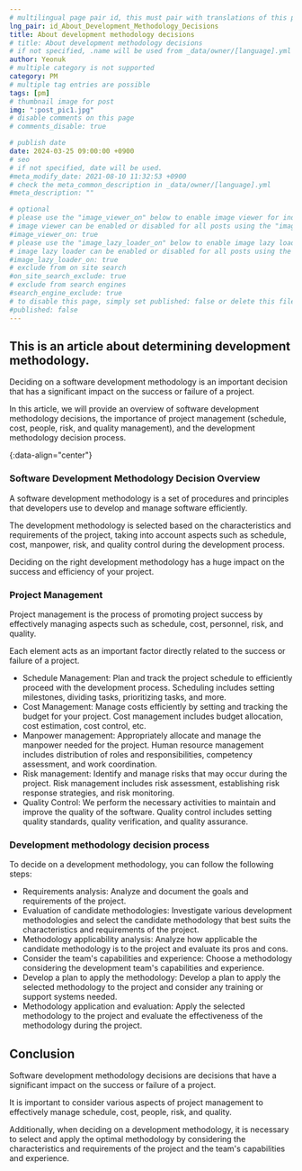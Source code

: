 ```yaml
---
# multilingual page pair id, this must pair with translations of this page. (This name must be unique)
lng_pair: id_About_Development_Methodology_Decisions
title: About development methodology decisions
# title: About development methodology decisions
# if not specified, .name will be used from _data/owner/[language].yml
author: Yeonuk
# multiple category is not supported
category: PM
# multiple tag entries are possible
tags: [pm]
# thumbnail image for post
img: ":post_pic1.jpg"
# disable comments on this page
# comments_disable: true

# publish date
date: 2024-03-25 09:00:00 +0900
# seo
# if not specified, date will be used.
#meta_modify_date: 2021-08-10 11:32:53 +0900
# check the meta_common_description in _data/owner/[language].yml
#meta_description: ""

# optional
# please use the "image_viewer_on" below to enable image viewer for individual pages or posts (_posts/ or [language]/_posts folders).
# image viewer can be enabled or disabled for all posts using the "image_viewer_posts: true" setting in _data/conf/main.yml.
#image_viewer_on: true
# please use the "image_lazy_loader_on" below to enable image lazy loader for individual pages or posts (_posts/ or [language]/_posts folders).
# image lazy loader can be enabled or disabled for all posts using the "image_lazy_loader_posts: true" setting in _data/conf/main.yml.
#image_lazy_loader_on: true
# exclude from on site search
#on_site_search_exclude: true
# exclude from search engines
#search_engine_exclude: true
# to disable this page, simply set published: false or delete this file
#published: false
---
```


<!-- outline-start -->

## This is an article about determining development methodology.

Deciding on a software development methodology is an important decision that has a significant impact on the success or failure of a project.

In this article, we will provide an overview of software development methodology decisions, the importance of project management (schedule, cost, people, risk, and quality management), and the development methodology decision process.

{:data-align="center"}

<!-- outline-end -->

### Software Development Methodology Decision Overview

A software development methodology is a set of procedures and principles that developers use to develop and manage software efficiently.

The development methodology is selected based on the characteristics and requirements of the project, taking into account aspects such as schedule, cost, manpower, risk, and quality control during the development process.

Deciding on the right development methodology has a huge impact on the success and efficiency of your project.

### Project Management

Project management is the process of promoting project success by effectively managing aspects such as schedule, cost, personnel, risk, and quality.

Each element acts as an important factor directly related to the success or failure of a project.

- Schedule Management: Plan and track the project schedule to efficiently proceed with the development process. Scheduling includes setting milestones, dividing tasks, prioritizing tasks, and more.
- Cost Management: Manage costs efficiently by setting and tracking the budget for your project. Cost management includes budget allocation, cost estimation, cost control, etc.
- Manpower management: Appropriately allocate and manage the manpower needed for the project. Human resource management includes distribution of roles and responsibilities, competency assessment, and work coordination.
- Risk management: Identify and manage risks that may occur during the project. Risk management includes risk assessment, establishing risk response strategies, and risk monitoring.
- Quality Control: We perform the necessary activities to maintain and improve the quality of the software. Quality control includes setting quality standards, quality verification, and quality assurance.

### Development methodology decision process

To decide on a development methodology, you can follow the following steps:

- Requirements analysis: Analyze and document the goals and requirements of the project.
- Evaluation of candidate methodologies: Investigate various development methodologies and select the candidate methodology that best suits the characteristics and requirements of the project.
- Methodology applicability analysis: Analyze how applicable the candidate methodology is to the project and evaluate its pros and cons.
- Consider the team's capabilities and experience: Choose a methodology considering the development team's capabilities and experience.
- Develop a plan to apply the methodology: Develop a plan to apply the selected methodology to the project and consider any training or support systems needed.
- Methodology application and evaluation: Apply the selected methodology to the project and evaluate the effectiveness of the methodology during the project.

## Conclusion

Software development methodology decisions are decisions that have a significant impact on the success or failure of a project.

It is important to consider various aspects of project management to effectively manage schedule, cost, people, risk, and quality.

Additionally, when deciding on a development methodology, it is necessary to select and apply the optimal methodology by considering the characteristics and requirements of the project and the team's capabilities and experience.
